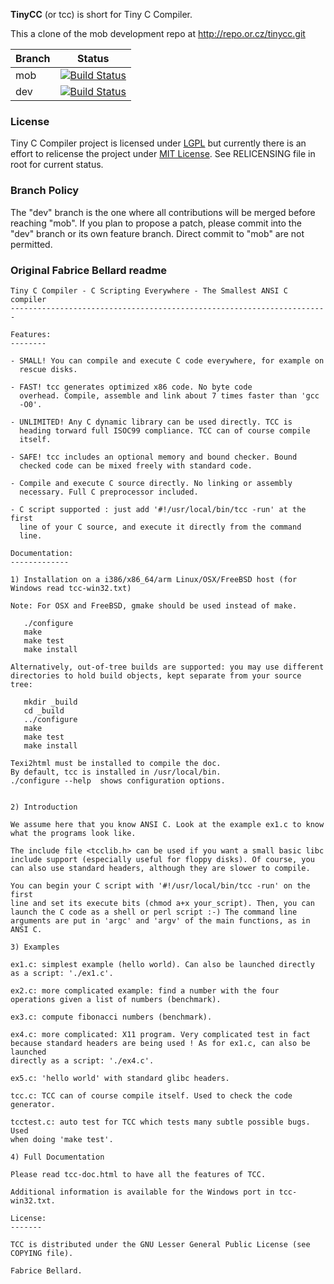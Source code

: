 **TinyCC** (or tcc) is short for Tiny C Compiler.

This a clone of the mob development repo at http://repo.or.cz/tinycc.git

|Branch      |Status   |
|------------|---------|
|mob         | [![Build Status](https://travis-ci.org/TinyCC/tinycc.svg?branch=mob)](https://travis-ci.org/TinyCC/tinycc) |
|dev         | [![Build Status](https://travis-ci.org/TinyCC/tinycc.svg?branch=dev)](https://travis-ci.org/TinyCC/tinycc) | 

### License

Tiny C Compiler project is licensed under [LGPL](https://en.wikipedia.org/wiki/GNU_Lesser_General_Public_License) but currently there is an effort to relicense the project under [MIT License](https://en.wikipedia.org/wiki/MIT_License). See RELICENSING file in root for current status.

### Branch Policy

The "dev" branch is the one where all contributions will be merged before reaching "mob". If you plan to propose a patch, please commit into the "dev" branch or its own feature branch. Direct commit to "mob" are not permitted.

### Original Fabrice Bellard readme

```
Tiny C Compiler - C Scripting Everywhere - The Smallest ANSI C compiler
-----------------------------------------------------------------------

Features:
--------

- SMALL! You can compile and execute C code everywhere, for example on
  rescue disks.

- FAST! tcc generates optimized x86 code. No byte code
  overhead. Compile, assemble and link about 7 times faster than 'gcc
  -O0'.

- UNLIMITED! Any C dynamic library can be used directly. TCC is
  heading torward full ISOC99 compliance. TCC can of course compile
  itself.

- SAFE! tcc includes an optional memory and bound checker. Bound
  checked code can be mixed freely with standard code.

- Compile and execute C source directly. No linking or assembly
  necessary. Full C preprocessor included. 

- C script supported : just add '#!/usr/local/bin/tcc -run' at the first
  line of your C source, and execute it directly from the command
  line.

Documentation:
-------------

1) Installation on a i386/x86_64/arm Linux/OSX/FreeBSD host (for Windows read tcc-win32.txt)

Note: For OSX and FreeBSD, gmake should be used instead of make.

   ./configure
   make
   make test
   make install

Alternatively, out-of-tree builds are supported: you may use different
directories to hold build objects, kept separate from your source tree:

   mkdir _build
   cd _build
   ../configure
   make
   make test
   make install

Texi2html must be installed to compile the doc. 
By default, tcc is installed in /usr/local/bin.
./configure --help  shows configuration options.


2) Introduction

We assume here that you know ANSI C. Look at the example ex1.c to know
what the programs look like.

The include file <tcclib.h> can be used if you want a small basic libc
include support (especially useful for floppy disks). Of course, you
can also use standard headers, although they are slower to compile.

You can begin your C script with '#!/usr/local/bin/tcc -run' on the first
line and set its execute bits (chmod a+x your_script). Then, you can
launch the C code as a shell or perl script :-) The command line
arguments are put in 'argc' and 'argv' of the main functions, as in
ANSI C.

3) Examples

ex1.c: simplest example (hello world). Can also be launched directly
as a script: './ex1.c'.

ex2.c: more complicated example: find a number with the four
operations given a list of numbers (benchmark).

ex3.c: compute fibonacci numbers (benchmark).

ex4.c: more complicated: X11 program. Very complicated test in fact
because standard headers are being used ! As for ex1.c, can also be launched
directly as a script: './ex4.c'.

ex5.c: 'hello world' with standard glibc headers.

tcc.c: TCC can of course compile itself. Used to check the code
generator.

tcctest.c: auto test for TCC which tests many subtle possible bugs. Used
when doing 'make test'.

4) Full Documentation

Please read tcc-doc.html to have all the features of TCC.

Additional information is available for the Windows port in tcc-win32.txt.

License:
-------

TCC is distributed under the GNU Lesser General Public License (see
COPYING file).

Fabrice Bellard.
```